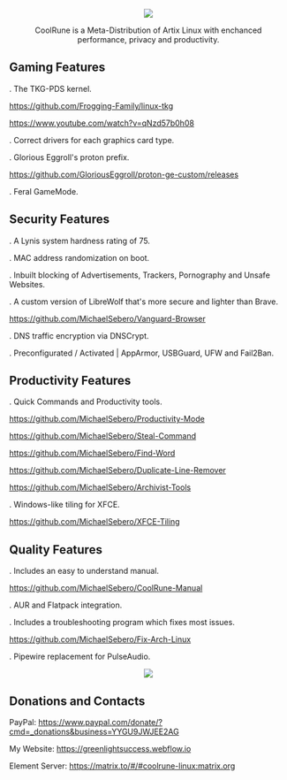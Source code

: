 <p align="center">
	<img src="https://i.postimg.cc/VLTRqVvW/logo.png" />
                                                                                                                                      
<p align="center">
	 CoolRune is a Meta-Distribution of Artix Linux with enchanced performance, privacy and productivity.
	
## Gaming Features
	
. The TKG-PDS kernel.

https://github.com/Frogging-Family/linux-tkg

https://www.youtube.com/watch?v=qNzd57b0h08

. Correct drivers for each graphics card type.
	
. Glorious Eggroll's proton prefix.

https://github.com/GloriousEggroll/proton-ge-custom/releases
	
. Feral GameMode.

## Security Features 
	
. A Lynis system hardness rating of 75.
	
. MAC address randomization on boot.
	
. Inbuilt blocking of Advertisements, Trackers, Pornography and Unsafe Websites.
	
. A custom version of LibreWolf that's more secure and lighter than Brave.
	
https://github.com/MichaelSebero/Vanguard-Browser
	
. DNS traffic encryption via DNSCrypt.

. Preconfigurated / Activated | AppArmor, USBGuard, UFW and Fail2Ban.
		
## Productivity Features
	
. Quick Commands and Productivity tools.
	
https://github.com/MichaelSebero/Productivity-Mode
	
https://github.com/MichaelSebero/Steal-Command
	
https://github.com/MichaelSebero/Find-Word
	
https://github.com/MichaelSebero/Duplicate-Line-Remover
	
https://github.com/MichaelSebero/Archivist-Tools
	
. Windows-like tiling for XFCE.
	
https://github.com/MichaelSebero/XFCE-Tiling

## Quality Features
	
. Includes an easy to understand manual.
	
https://github.com/MichaelSebero/CoolRune-Manual 
	
. AUR and Flatpack integration.
	
. Includes a troubleshooting program which fixes most issues.
	
https://github.com/MichaelSebero/Fix-Arch-Linux
	
. Pipewire replacement for PulseAudio.
	
<p align="center">
	<img src="https://i.postimg.cc/MTyq0wPd/Screenshot-from-2023-03-28-12-44-23.png" />

## Donations and Contacts
PayPal: https://www.paypal.com/donate/?cmd=_donations&business=YYGU9JWJEE2AG

My Website: https://greenlightsuccess.webflow.io

Element Server: https://matrix.to/#/#coolrune-linux:matrix.org

